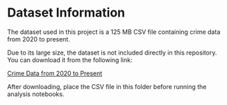 # Dataset Information

The dataset used in this project is a 125 MB CSV file containing crime data from 2020 to present.

Due to its large size, the dataset is not included directly in this repository. You can download it from the following link:

[Crime Data from 2020 to Present](https://catalog.data.gov/dataset/crime-data-from-2020-to-present)

After downloading, place the CSV file in this folder before running the analysis notebooks.

